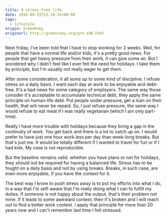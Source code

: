 ```yaml
---
title: A stress-free life
date: 2016-09-25T22:10:31+08:00
tags:
  - lifestyle
origin: GreenRuby
originurl: http://greenruby.org/grn-190.html
---
```

Next friday, I've been told that I have to stop working for 2 weeks. Well, for
people that have a normal life and/or kids, it's a pretty good news. For
people that get heavy pressure from their work, it can give some air. But I
wondered why I didn't feel like I ever felt the need for holidays. I take them
by principle, but I'm usually not really eager to get them.

After some consideration, it all sums up to some kind of discipline. I refuse
stress on a daily basis. I want each day at work to be enjoyable and
debt-free. It's a bad news for some category of employers. The same way those
consider it's acceptable to accumulate technical debt, they apply the same
principle on human-life debt. Put people under pressure, get a loan on their
health, that will never be repaid. So, I just refuse pressure, the same way I
would refuse to eat meat if I was really vegetarian (which I am only
part-time).

Really I have more trouble with holidays because they bring a gap in the
continuity of work. You get back and there is a lot to catch up on. I would
prefer to have just one hour work less per day than week-long breaks. But
that's just me. It would be totally different if I wanted to travel for fun or
if I had kids. My case is not reproducible.

But the baseline remains valid. whether you have plans or not for holidays,
they should not be required for having a balanced life. Stress has to be
fought on a daily basis and not by using breaks. Breaks, in such case, are
even more enjoyable, if you have the context for it.

The best way I know to push stress away is to put my efforts into what I do,
in a way that I'm self-aware that I'm really doing what I can to fulfill my
duties. If someone is not happy about the output, that's their problem not
mine. If it leads to some awkward context, then it's broken and I will reach
out to find a better work context. I apply that principle for more than 20
years now and I can't remember last time I felt stressed.
